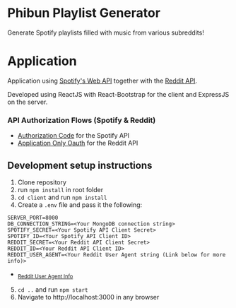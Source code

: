 # Phibun Playlist Generator

Generate Spotify playlists filled with music from various subreddits!

# Application

Application using [Spotify's Web API](https://developer.spotify.com/documentation/web-api/) together with the [Reddit API](https://www.reddit.com/dev/api/). 

Developed using ReactJS with React-Bootstrap for the client and ExpressJS on the server.

### API Authorization Flows (Spotify & Reddit)
 * [Authorization Code](https://developer.spotify.com/documentation/general/guides/authorization-guide/#authorization-code-flow) for the Spotify API
 * [Application Only Oauth](https://github.com/reddit-archive/reddit/wiki/OAuth2#application-only-oauth) for the Reddit API

## Development setup instructions
1. Clone repository
2. run `npm install` in root folder
3. `cd client`  and run `npm install`
4. Create a `.env` file and pass it the following:
```
SERVER_PORT=8000
DB_CONNECTION_STRING=<Your MongoDB connection string>
SPOTIFY_SECRET=<Your Spotify API Client Secret>
SPOTIFY_ID=<Your Spotify API Client ID>
REDDIT_SECRET=<Your Reddit API Client Secret>
REDDIT_ID=<Your Reddit API Client ID>
REDDIT_USER_AGENT=<Your Reddit User Agent string (Link below for more info)>
```
 * <sub>[Reddit User Agent Info](https://github.com/reddit-archive/reddit/wiki/API#rules)</sub>

5. `cd ..` and run `npm start`
6. Navigate to http://localhost:3000 in any browser
